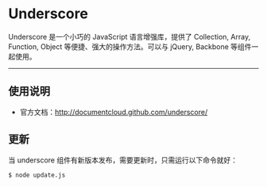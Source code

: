 
# Underscore

Underscore 是一个小巧的 JavaScript 语言增强库，提供了 Collection, Array, Function,
Object 等便捷、强大的操作方法。可以与 jQuery, Backbone 等组件一起使用。

---


## 使用说明

- 官方文档：<http://documentcloud.github.com/underscore/>


## 更新

当 underscore 组件有新版本发布，需要更新时，只需运行以下命令就好：

```
$ node update.js
```
